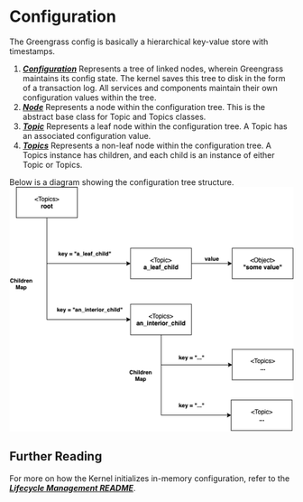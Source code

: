# Configuration

The Greengrass config is basically a hierarchical key-value store with timestamps.

1. [***Configuration***](/src/main/java/com/aws/greengrass/config/Configuration.java)
   Represents a tree of linked nodes, wherein Greengrass maintains its config state.
   The kernel saves this tree to disk in the form of a transaction log.
   All services and components maintain their own configuration values within the tree.
2. [***Node***](/src/main/java/com/aws/greengrass/config/Node.java)
   Represents a node within the configuration tree. This is the abstract base class for Topic and Topics classes.
3. [***Topic***](/src/main/java/com/aws/greengrass/config/Topic.java)
   Represents a leaf node within the configuration tree. A Topic has an associated configuration value.
4. [***Topics***](/src/main/java/com/aws/greengrass/config/Topics.java)
   Represents a non-leaf node within the configuration tree. A Topics instance has children, and each
   child is an instance of either Topic or Topics.

Below is a diagram showing the configuration tree structure.
![Configuration Tree Structure](ConfigurationTree.png)

## Further Reading
For more on how the Kernel initializes in-memory configuration, refer to the
[***Lifecycle Management README***](/src/main/java/com/aws/greengrass/lifecyclemanager/README.md).
